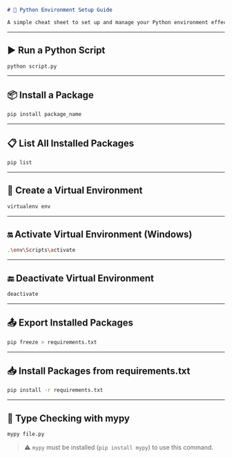 

```markdown
# 🐍 Python Environment Setup Guide

A simple cheat sheet to set up and manage your Python environment effectively.

```

---

## ▶️ Run a Python Script

```bash
python script.py
```

---

## 📦 Install a Package

```bash
pip install package_name
```

---

## 📋 List All Installed Packages

```bash
pip list
```

---

## 🧪 Create a Virtual Environment

```bash
virtualenv env
```

---

## 🔛 Activate Virtual Environment (Windows)

```bash
.\env\Scripts\activate
```

---

## 🔚 Deactivate Virtual Environment

```bash
deactivate
```

---

## 📤 Export Installed Packages

```bash
pip freeze > requirements.txt
```

---

## 📥 Install Packages from requirements.txt

```bash
pip install -r requirements.txt
```

---

## 🧠 Type Checking with mypy

```bash
mypy file.py
```

> ⚠️ `mypy` must be installed (`pip install mypy`) to use this command.



